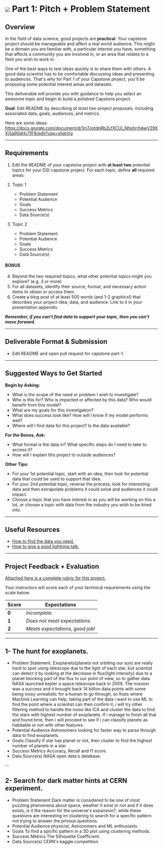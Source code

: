 # ![](https://ga-dash.s3.amazonaws.com/production/assets/logo-9f88ae6c9c3871690e33280fcf557f33.png) Part 1: Pitch + Problem Statement

## Overview

In the field of data science, good projects are **practical**. Your capstone project should be manageable and affect a real world audience. This might be a domain you are familiar with, a particular interest you have, something that affects a community you are involved in, or an area that relates to a field you wish to work in.

One of the best ways to test ideas quickly is to share them with others. A good data scientist has to be comfortable discussing ideas and presenting to audiences. That's why for Part 1 of your Capstone project, you'll be proposing some potential interest areas and datasets.

This deliverable will provide you with guidance to help you select an awesome topic and begin to build a polished Capstone project. 

**Goal**: Edit README by describing *at least two* project proposals, including associated data, goals, audiences, and metrics.

Here are some ideas: 
https://docs.google.com/document/d/1m7JotdnRb2LfXCUl_NhshrrhAwV29XXjSa90aHc7fF8/edit?usp=sharing

---

## Requirements
1. Edit the README of your capstone project with **at least two** potential topics for your DSI capstone project. For each topic, define **all** required areas:

2. Topic 1
   - Problem Statement
   - Potential Audience 
   - Goals
   - Success Metrics
   - Data Source(s)
   
3. Topic 2
   - Problem Statement
   - Potential Audience 
   - Goals
   - Success Metrics
   - Data Source(s)

#### BONUS
4. Beyond the two required topics, what other potential topics might you explore? (e.g. 3 or more)
5. For all datasets, identify their source, format, and necessary action items to obtain or access them.
6. Create a blog post of at least 500 words (and 1-2 graphics!) that describes your project idea, data, and audience. Link to it in your presentation appendix.
 
 ***Remember, if you can't find data to support your topic, then you can't move forward.***

---

## Deliverable Format & Submission

- Edit README and open pull request for capstone part-1. 

---

## Suggested Ways to Get Started

**Begin by Asking:**
- What is the scope of the need or problem I wish to investigate?
- Who is this for? Who is impacted or affected by this data? Who would benefit from this model?
- What are my goals for this investigation?
- What does success look like? How will I know if my model performs well?
- Where will I find data for this project? Is the data available?

**For the Bonus, Ask:**
- What format is the data in? What specific steps do I need to take to access it?
- How will I explain this project to outside audiences?

**Other Tips:**
- For your 1st potential topic, start with an idea, then look for potential data that could be used to support that idea.
- For your 2nd potential topic, reverse the process; look for interesting data and then extrapolate problems it could solve and audiences it could impact.
- Choose a topic that you have interest in as you will be working on this a lot, or choose a topic with data from the industry you wish to be hired into.

---

## Useful Resources

- [How to find the data you need.](http://flowingdata.com/2009/10/01/30-resources-to-find-the-data-you-need/)
- [How to give a good lightning talk.](https://www.semrush.com/blog/16-ways-to-prepare-for-a-lightning-talk/)

---

## Project Feedback + Evaluation

[Attached here is a complete rubric for this project.](./capstone-part-01-rubric.md)

Your instructors will score each of your technical requirements using the scale below:

Score  | Expectations
--- | ---
**0** | _Incomplete._
**1** | _Does not meet expectations._
**2** | _Meets expectations, good job!_

---

## 1- The hunt for exoplanets.
   - Problem Statement.
Exoplanets(planets not orbiting our sun) are really hard to spot using telescope due to the light of each star, but scientist can detect it by looking at the decrease in flux(light intensity) due to a planet blocking part of the flux to our point of view, so to gather data NASA launched kepler a space telescope back in 2009. 
The mission was a success and it brought back 14 billion data points with some being noisy unrealistic for a human to go through, so thats where Machine Learning can help, taking part of the data i want to use ML to find the point where a scientist can then confirm it, i will try other filtering method to handle the noise like ICA and cluster the data to find the stars with highest number of exoplanets.
If i manage to finish all that and found time, then i will proceed to see if i can classify planets as habitable or not with other features.
   - Potential Audience 
Astronomers looking for faster way to parse through data to find exoplanets.
   - Goals
Classify if star has planet or not, then cluster to find the highest number of planets in a star.
   - Success Metrics
Accuracy, Recall and f1 score.
   - Data Source(s)
NASA open data's database.

--

## 2- Search for dark matter hints at CERN experiment.
   - Problem Statement
Dark matter is considered to be one of most puzzling phenomena about space, weather it exist or not and if it does exists, is it the reason for the universe's expansion?, while these questions are interesting im clustering to search for a specific pattern not trying to answer the privous questions.
   - Potential Audience 
physicist, Astronomers and ML enthusiasts.
   - Goals
To find a spicific pattern in a 3D plot using clustering methods.
   - Success Metrics
The Silhouette Coefficient.
   - Data Source(s)
CERN's kaggle competition.